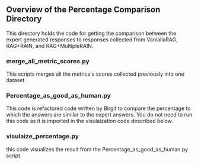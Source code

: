 ## Overview of the Percentage Comparison Directory

This directory holds the code for getting the comparison between the expert generated responses to responses 
collected from VaniallaRAG, RAG+RAIN, and RAG+MultipleRAIN.

### merge_all_metric_scores.py

This scripts merges all the metrics's scores collected previously into one dataset.

### Percentage_as_good_as_human.py

This code is refactored code written by Birgit to compare the percentage to which the answers are similar to
the expert answers. You do not need to run this code as it is imported in the visulaization code described
below.

### visulaize_percentage.py
this code visualizes the result from the Percentage_as_good_as_human.py script.